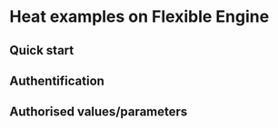 # Heat examples on Flexible Engine 

## Quick start
## Authentification
## Authorised values/parameters
